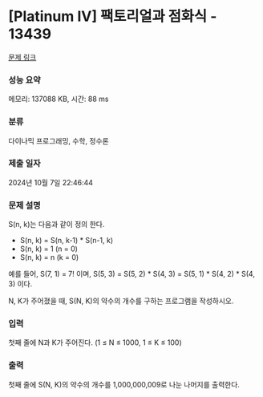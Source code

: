 # [Platinum IV] 팩토리얼과 점화식 - 13439 

[문제 링크](https://www.acmicpc.net/problem/13439) 

### 성능 요약

메모리: 137088 KB, 시간: 88 ms

### 분류

다이나믹 프로그래밍, 수학, 정수론

### 제출 일자

2024년 10월 7일 22:46:44

### 문제 설명

<p>S(n, k)는 다음과 같이 정의 한다.</p>

<ul>
	<li>S(n, k) = S(n, k-1) * S(n-1, k)</li>
	<li>S(n, k) = 1 (n = 0)</li>
	<li>S(n, k) = n (k = 0)</li>
</ul>

<p>예를 들어, S(7, 1) = 7! 이며, S(5, 3) = S(5, 2) * S(4, 3) = S(5, 1) * S(4, 2) * S(4, 3) 이다.</p>

<p>N, K가 주어졌을 때, S(N, K)의 약수의 개수를 구하는 프로그램을 작성하시오.</p>

### 입력 

 <p>첫째 줄에 N과 K가 주어진다. (1 ≤ N ≤ 1000, 1 ≤ K ≤ 100)</p>

### 출력 

 <p>첫째 줄에 S(N, K)의 약수의 개수를 1,000,000,009로 나눈 나머지를 출력한다.</p>

